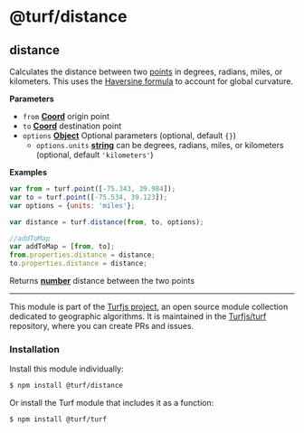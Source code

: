 # @turf/distance

<!-- Generated by documentation.js. Update this documentation by updating the source code. -->

## distance

Calculates the distance between two [points](https://tools.ietf.org/html/rfc7946#section-3.1.2) in degrees, radians,
miles, or kilometers. This uses the
[Haversine formula](http://en.wikipedia.org/wiki/Haversine_formula)
to account for global curvature.

**Parameters**

-   `from` **[Coord](https://tools.ietf.org/html/rfc7946#section-3.1.1)** origin point
-   `to` **[Coord](https://tools.ietf.org/html/rfc7946#section-3.1.1)** destination point
-   `options` **[Object](https://developer.mozilla.org/en-US/docs/Web/JavaScript/Reference/Global_Objects/Object)** Optional parameters (optional, default `{}`)
    -   `options.units` **[string](https://developer.mozilla.org/en-US/docs/Web/JavaScript/Reference/Global_Objects/String)** can be degrees, radians, miles, or kilometers (optional, default `'kilometers'`)

**Examples**

```javascript
var from = turf.point([-75.343, 39.984]);
var to = turf.point([-75.534, 39.123]);
var options = {units: 'miles'};

var distance = turf.distance(from, to, options);

//addToMap
var addToMap = [from, to];
from.properties.distance = distance;
to.properties.distance = distance;
```

Returns **[number](https://developer.mozilla.org/en-US/docs/Web/JavaScript/Reference/Global_Objects/Number)** distance between the two points

<!-- This file is automatically generated. Please don't edit it directly:
if you find an error, edit the source file (likely index.js), and re-run
./scripts/generate-readmes in the turf project. -->

---

This module is part of the [Turfjs project](http://turfjs.org/), an open source
module collection dedicated to geographic algorithms. It is maintained in the
[Turfjs/turf](https://github.com/Turfjs/turf) repository, where you can create
PRs and issues.

### Installation

Install this module individually:

```sh
$ npm install @turf/distance
```

Or install the Turf module that includes it as a function:

```sh
$ npm install @turf/turf
```
